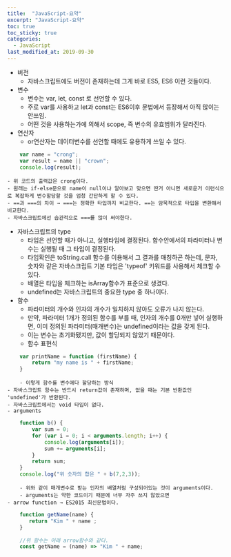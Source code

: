 ```yaml
---
title:  "JavaScript-요약"
excerpt: "JavaScript-요약"
toc: true
toc_sticky: true  
categories:
  - JavaScript
last_modified_at: 2019-09-30
---
```


- 버전
    - 자바스크립트에도 버전이 존재하는데 그게 바로 ES5, ES6 이런 것들이다.
- 변수
    - 변수는 var, let, const 로 선언할 수 있다.
    - 주로 var를 사용하고 let과 const는 ES6이후 문법에서 등장해서 아직 많이는 안쓰임.
    - 어떤 것을 사용하는가에 의해서 scope, 즉 변수의 유효범위가 달라진다.
- 연산자
    - or연산자는 데이터변수를 선언할 때에도 유용하게 쓰일 수 있다.
```javascript
    var name = "crong";
    var result = name || "crown";
    console.log(result);
```
    - 위 코드의 출력값은 crong이다.
    - 원래는 if-else문으로 name이 null이냐 알아보고 맞으면 딴거 아니면 새로운거 이런식으로 복잡하게 변수할당할 것을 엄청 간단하게 할 수 있다.
    - ==과 ===의 차이 → ===는 정확한 타입까지 비교한다. ==는 암묵적으로 타입을 변환해서 비교한다.
    - 자바스크립트에선 습관적으로 ===를 많이 써야한다.
- 자바스크립트의 type
    - 타입은 선언할 때가 아니고, 실행타임에 결정된다. 함수안에서의 파라미터나 변수는 실행될 때 그 타입이 결정된다. 
    - 타입확인은 toString.call 함수를 이용해서 그 결과를 매칭하곤 하는데, 문자, 숫자와 같은 자바스크립트 기본 타입은 'typeof' 키워드를 사용해서 체크할 수 있다. 
    - 배열은 타입을 체크하는 isArray함수가 표준으로 생겼다.
    - undefined는 자바스크립트의 중요한 type 중 하나이다.
- 함수
    - 파라미터의 개수와 인자의 개수가 일치하지 않아도 오류가 나지 않는다. 
    - 만약, 파라미터 1개가 정의된 함수를 부를 때, 인자의 개수를 0개만 넣어 실행하면, 이미 정의된 파라미터(매개변수)는 undefined이라는 값을 갖게 된다.
    - 이는 변수는 초기화됐지만, 값이 할당되지 않았기 때문이다.
    - 함수 표현식
```javascript 
    var printName = function (firstName) {
        return "my name is " + firstName;
    }
```  

        - 이렇게 함수를 변수에다 할당하는 방식
    - 자바스크립트 함수는 반드시 return값이 존재하며, 없을 때는 기본 반환값인 'undefined'가 반환된다.
    - 자바스크립트에서는 void 타입이 없다. 
    - arguments
```javascript 
    function b() {
        var sum = 0;
        for (var i = 0; i < arguments.length; i++) {
            console.log(arguments[i]);
            sum += arguments[i];
        }
        return sum;
    }
    console.log("위 숫자의 합은 " + b(7,2,3));
```
        - 위와 같이 매개변수로 받는 인자의 배열처럼 구성되어있는 것이 arguments이다.
        - arguments는 약한 코드이기 때문에 너무 자주 쓰지 않았으면
    - arrow function → ES2015 최신문법이다.  
    
```javascript
    function getName(name) {
       return "Kim " + name ;
    }
    
    //위 함수는 아래 arrow함수와 같다.
    const getName = (name) => "Kim " + name;
```
